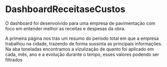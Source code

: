 # DashboardReceitaseCustos

O dashboard foi desenvolvido para uma empresa de pavimentação com foco em entender melhor as receitas e despesas da obra.

A primeira página nos trás um resumo do periodo total em que a empresa trabalhou na cidade, trazendo de forma sussinta as principais informações.
Na aba toneladas encontramos a vizulização de quanto foi aplicado em cada, mês, ano e a evolução durante o tempo, esses valores podendo ser filtrados
